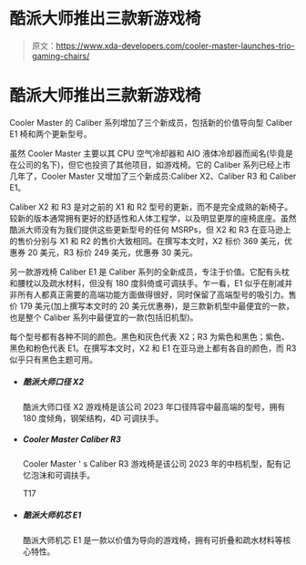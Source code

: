 # 酷派大师推出三款新游戏椅

> 原文：<https://www.xda-developers.com/cooler-master-launches-trio-gaming-chairs/>

# 酷派大师推出三款新游戏椅

Cooler Master 的 Caliber 系列增加了三个新成员，包括新的价值导向型 Caliber E1 椅和两个更新型号。

虽然 Cooler Master 主要以其 CPU 空气冷却器和 AIO 液体冷却器而闻名(毕竟是在公司的名下)，但它也投资了其他项目，如游戏椅。它的 Caliber 系列已经上市几年了，Cooler Master 又增加了三个新成员:Caliber X2、Caliber R3 和 Caliber E1。

Caliber X2 和 R3 是对之前的 X1 和 R2 型号的更新，而不是完全成熟的新椅子。较新的版本通常拥有更好的舒适性和人体工程学，以及明显更厚的座椅底座。虽然酷派大师没有为我们提供这些更新型号的任何 MSRPs，但 X2 和 R3 在亚马逊上的售价分别与 X1 和 R2 的售价大致相同。在撰写本文时，X2 标价 369 美元，优惠券 20 美元，R3 标价 249 美元，优惠券 30 美元。

另一款游戏椅 Caliber E1 是 Caliber 系列的全新成员，专注于价值。它配有头枕和腰枕以及疏水材料，但没有 180 度斜倚或可调扶手。乍一看，E1 似乎在削减并非所有人都真正需要的高端功能方面做得很好，同时保留了高端型号的吸引力。售价 179 美元(加上撰写本文时的 20 美元优惠券)，是三款新机型中最便宜的一款，也是整个 Caliber 系列中最便宜的一款(包括旧机型)。

每个型号都有各种不同的颜色。黑色和灰色代表 X2；R3 为紫色和黑色；紫色、黑色和粉色代表 E1。在撰写本文时，X2 和 E1 在亚马逊上都有各自的颜色，而 R3 似乎只有黑色主题可用。

*   ##### 酷派大师口径 X2

    酷派大师口径 X2 游戏椅是该公司 2023 年口径阵容中最高端的型号，拥有 180 度倾角，钢架结构，4D 可调扶手。
*   ##### Cooler Master Caliber R3

    Cooler Master ' s Caliber R3 游戏椅是该公司 2023 年的中档机型，配有记忆泡沫和可调扶手。

    T17
*   ##### 酷派大师机芯 E1

    酷派大师机芯 E1 是一款以价值为导向的游戏椅，拥有可折叠和疏水材料等核心特性。